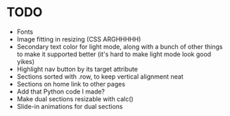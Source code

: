 # TODO

- Fonts
- Image fitting in resizing (CSS ARGHHHHH)
- Secondary text color for light mode, along with a bunch of other things to make it supported better (it's hard to make light mode look good yikes)
- Highlight nav button by its target attribute
- Sections sorted with .row, to keep vertical alignment neat
- Sections on home link to other pages
- Add that Python code I made?
- Make dual sections resizable with calc()
- Slide-in animations for dual sections